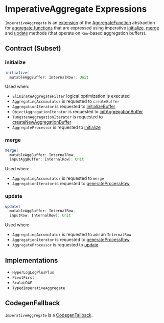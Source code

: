 # ImperativeAggregate Expressions

`ImperativeAggregate` is an [extension](#contract) of the [AggregateFunction](AggregateFunction.md) abstraction for [aggregate functions](#implementations) that are expressed using imperative [initialize](#initialize), [merge](#merge) and [update](#update) methods (that operate on `Row`-based aggregation buffers).

## Contract (Subset)

### <span id="initialize"> initialize

```scala
initialize(
  mutableAggBuffer: InternalRow): Unit
```

Used when:

* `EliminateAggregateFilter` logical optimization is executed
* `AggregatingAccumulator` is requested to `createBuffer`
* `AggregationIterator` is requested to [initializeBuffer](../physical-operators/AggregationIterator.md#initializeBuffer)
* `ObjectAggregationIterator` is requested to [initAggregationBuffer](../physical-operators/ObjectAggregationIterator.md#initAggregationBuffer)
* `TungstenAggregationIterator` is requested to [createNewAggregationBuffer](../physical-operators/TungstenAggregationIterator.md#createNewAggregationBuffer)
* `AggregateProcessor` is requested to [initialize](../window-functions/AggregateProcessor.md#initialize)

### <span id="merge"> merge

```scala
merge(
  mutableAggBuffer: InternalRow,
  inputAggBuffer: InternalRow): Unit
```

Used when:

* `AggregatingAccumulator` is requested to `merge`
* `AggregationIterator` is requested to [generateProcessRow](../physical-operators/AggregationIterator.md#generateProcessRow)

### <span id="update"> update

```scala
update(
  mutableAggBuffer: InternalRow,
  inputRow: InternalRow): Unit
```

Used when:

* `AggregatingAccumulator` is requested to `add` an `InternalRow`
* `AggregationIterator` is requested to [generateProcessRow](../physical-operators/AggregationIterator.md#generateProcessRow)
* `AggregateProcessor` is requested to [update](../window-functions/AggregateProcessor.md#update)

## Implementations

* `HyperLogLogPlusPlus`
* `PivotFirst`
* `ScalaUDAF`
* `TypedImperativeAggregate`

## <span id="CodegenFallback"> CodegenFallback

`ImperativeAggregate` is a [CodegenFallback](CodegenFallback.md).
